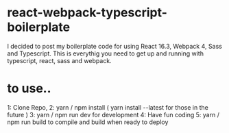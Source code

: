 # react-webpack-typescript-boilerplate

I decided to post my boilerplate code for using React 16.3, Webpack 4, Sass and Typescript.
This is everythig you need to get up and running with typescript, react, sass and webpack.

# to use..

1: Clone Repo,
2: yarn / npm install ( yarn install --latest for those in the future )
3: yarn / npm run dev for development
4: Have fun coding
5: yarn / npm run build to compile and build when ready to deploy
